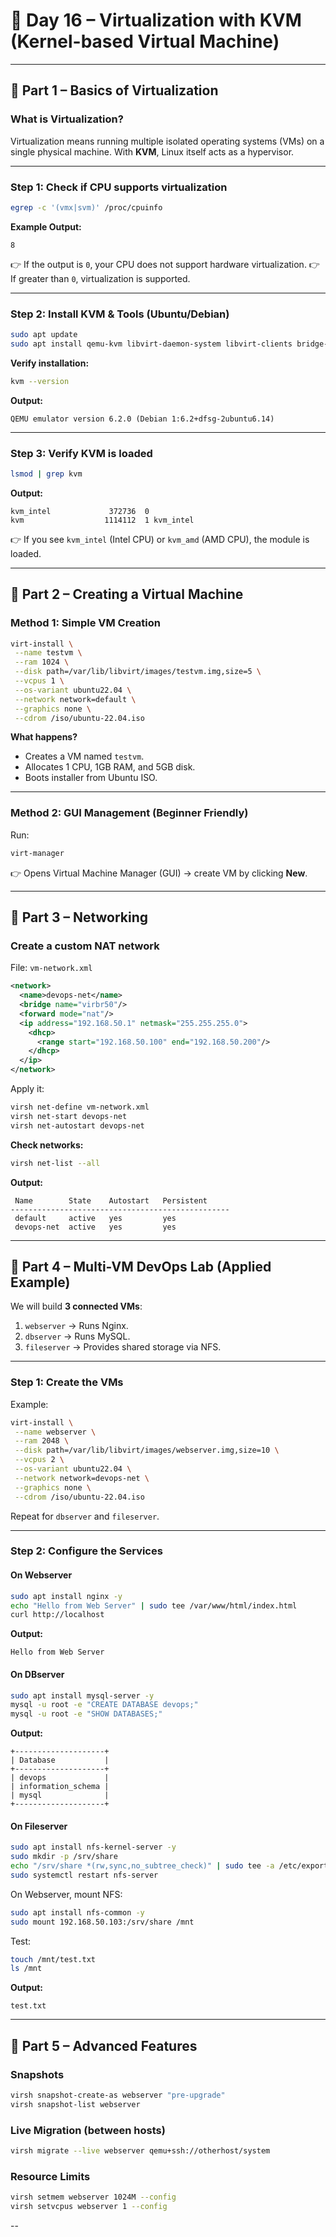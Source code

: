 
# 📘 Day 16 – Virtualization with KVM (Kernel-based Virtual Machine)

---

## 🔹 Part 1 – Basics of Virtualization

### What is Virtualization?

Virtualization means running multiple isolated operating systems (VMs) on a single physical machine.
With **KVM**, Linux itself acts as a hypervisor.

---

### Step 1: Check if CPU supports virtualization

```bash
egrep -c '(vmx|svm)' /proc/cpuinfo
```

**Example Output:**

```
8
```

👉 If the output is `0`, your CPU does not support hardware virtualization.
👉 If greater than `0`, virtualization is supported.

---

### Step 2: Install KVM & Tools (Ubuntu/Debian)

```bash
sudo apt update
sudo apt install qemu-kvm libvirt-daemon-system libvirt-clients bridge-utils virt-manager -y
```

**Verify installation:**

```bash
kvm --version
```

**Output:**

```
QEMU emulator version 6.2.0 (Debian 1:6.2+dfsg-2ubuntu6.14)
```

---

### Step 3: Verify KVM is loaded

```bash
lsmod | grep kvm
```

**Output:**

```
kvm_intel             372736  0
kvm                  1114112  1 kvm_intel
```

👉 If you see `kvm_intel` (Intel CPU) or `kvm_amd` (AMD CPU), the module is loaded.

---

## 🔹 Part 2 – Creating a Virtual Machine

### Method 1: Simple VM Creation

```bash
virt-install \
 --name testvm \
 --ram 1024 \
 --disk path=/var/lib/libvirt/images/testvm.img,size=5 \
 --vcpus 1 \
 --os-variant ubuntu22.04 \
 --network network=default \
 --graphics none \
 --cdrom /iso/ubuntu-22.04.iso
```

**What happens?**

* Creates a VM named `testvm`.
* Allocates 1 CPU, 1GB RAM, and 5GB disk.
* Boots installer from Ubuntu ISO.

---

### Method 2: GUI Management (Beginner Friendly)

Run:

```bash
virt-manager
```

👉 Opens Virtual Machine Manager (GUI) → create VM by clicking **New**.

---

## 🔹 Part 3 – Networking

### Create a custom NAT network

File: `vm-network.xml`

```xml
<network>
  <name>devops-net</name>
  <bridge name="virbr50"/>
  <forward mode="nat"/>
  <ip address="192.168.50.1" netmask="255.255.255.0">
    <dhcp>
      <range start="192.168.50.100" end="192.168.50.200"/>
    </dhcp>
  </ip>
</network>
```

Apply it:

```bash
virsh net-define vm-network.xml
virsh net-start devops-net
virsh net-autostart devops-net
```

**Check networks:**

```bash
virsh net-list --all
```

**Output:**

```
 Name        State    Autostart   Persistent
-------------------------------------------------
 default     active   yes         yes
 devops-net  active   yes         yes
```

---

## 🔹 Part 4 – Multi-VM DevOps Lab (Applied Example)

We will build **3 connected VMs**:

1. `webserver` → Runs Nginx.
2. `dbserver` → Runs MySQL.
3. `fileserver` → Provides shared storage via NFS.

---

### Step 1: Create the VMs

Example:

```bash
virt-install \
 --name webserver \
 --ram 2048 \
 --disk path=/var/lib/libvirt/images/webserver.img,size=10 \
 --vcpus 2 \
 --os-variant ubuntu22.04 \
 --network network=devops-net \
 --graphics none \
 --cdrom /iso/ubuntu-22.04.iso
```

Repeat for `dbserver` and `fileserver`.

---

### Step 2: Configure the Services

#### On Webserver

```bash
sudo apt install nginx -y
echo "Hello from Web Server" | sudo tee /var/www/html/index.html
curl http://localhost
```

**Output:**

```
Hello from Web Server
```

#### On DBserver

```bash
sudo apt install mysql-server -y
mysql -u root -e "CREATE DATABASE devops;"
mysql -u root -e "SHOW DATABASES;"
```

**Output:**

```
+--------------------+
| Database           |
+--------------------+
| devops             |
| information_schema |
| mysql              |
+--------------------+
```

#### On Fileserver

```bash
sudo apt install nfs-kernel-server -y
sudo mkdir -p /srv/share
echo "/srv/share *(rw,sync,no_subtree_check)" | sudo tee -a /etc/exports
sudo systemctl restart nfs-server
```

On Webserver, mount NFS:

```bash
sudo apt install nfs-common -y
sudo mount 192.168.50.103:/srv/share /mnt
```

Test:

```bash
touch /mnt/test.txt
ls /mnt
```

**Output:**

```
test.txt
```

---

## 🔹 Part 5 – Advanced Features

### Snapshots

```bash
virsh snapshot-create-as webserver "pre-upgrade"
virsh snapshot-list webserver
```

### Live Migration (between hosts)

```bash
virsh migrate --live webserver qemu+ssh://otherhost/system
```

### Resource Limits

```bash
virsh setmem webserver 1024M --config
virsh setvcpus webserver 1 --config
```

--
